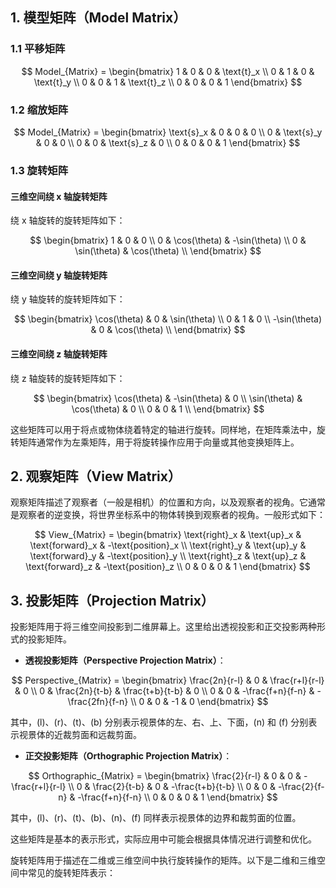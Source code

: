 
## 1. 模型矩阵（Model Matrix）

### 1.1 平移矩阵
$$
   Model_{Matrix} = 
   \begin{bmatrix} 
   1 & 0 & 0 & \text{t}_x \\
   0 & 1 & 0 & \text{t}_y \\
   0 & 0 & 1 & \text{t}_z \\
   0 & 0 & 0 & 1
   \end{bmatrix}
$$
### 1.2 缩放矩阵
$$
   Model_{Matrix} = 
   \begin{bmatrix} 
   \text{s}_x & 0 & 0 & 0 \\
   0 & \text{s}_y & 0 & 0 \\
   0 & 0 & \text{s}_z & 0 \\
   0 & 0 & 0 & 1
   \end{bmatrix}
$$
### 1.3 旋转矩阵


#### 三维空间绕 x 轴旋转矩阵
绕 x 轴旋转的旋转矩阵如下：

$$
\begin{bmatrix}
1 & 0 & 0 \\
0 & \cos(\theta) & -\sin(\theta) \\
0 & \sin(\theta) & \cos(\theta) \\
\end{bmatrix}
$$

#### 三维空间绕 y 轴旋转矩阵
绕 y 轴旋转的旋转矩阵如下：

$$
\begin{bmatrix}
\cos(\theta) & 0 & \sin(\theta) \\
0 & 1 & 0 \\
-\sin(\theta) & 0 & \cos(\theta) \\
\end{bmatrix}
$$

#### 三维空间绕 z 轴旋转矩阵
绕 z 轴旋转的旋转矩阵如下：

$$
\begin{bmatrix}
\cos(\theta) & -\sin(\theta) & 0 \\
\sin(\theta) & \cos(\theta) & 0 \\
0 & 0 & 1 \\
\end{bmatrix}
$$

这些矩阵可以用于将点或物体绕着特定的轴进行旋转。同样地，在矩阵乘法中，旋转矩阵通常作为左乘矩阵，用于将旋转操作应用于向量或其他变换矩阵上。


## 2. 观察矩阵（View Matrix）
   观察矩阵描述了观察者（一般是相机）的位置和方向，以及观察者的视角。它通常是观察者的逆变换，将世界坐标系中的物体转换到观察者的视角。一般形式如下：
   
$$
   View_{Matrix} = 
   \begin{bmatrix} 
   \text{right}_x & \text{up}_x & \text{forward}_x & -\text{position}_x \\
   \text{right}_y & \text{up}_y & \text{forward}_y & -\text{position}_y \\
   \text{right}_z & \text{up}_z & \text{forward}_z & -\text{position}_z \\
   0 & 0 & 0 & 1
   \end{bmatrix}
$$

## 3. 投影矩阵（Projection Matrix）
   投影矩阵用于将三维空间投影到二维屏幕上。这里给出透视投影和正交投影两种形式的投影矩阵。

   - **透视投影矩阵（Perspective Projection Matrix）**：
   
$$
   Perspective_{Matrix} = 
   \begin{bmatrix} 
   \frac{2n}{r-l} & 0 & \frac{r+l}{r-l} & 0 \\
   0 & \frac{2n}{t-b} & \frac{t+b}{t-b} & 0 \\
   0 & 0 & -\frac{f+n}{f-n} & -\frac{2fn}{f-n} \\
   0 & 0 & -1 & 0
   \end{bmatrix}
$$

   其中，\(l\)、\(r\)、\(t\)、\(b\) 分别表示视景体的左、右、上、下面，\(n\) 和 \(f\) 分别表示视景体的近裁剪面和远裁剪面。

   - **正交投影矩阵（Orthographic Projection Matrix）**：
   
$$
   Orthographic_{Matrix} = 
   \begin{bmatrix} 
   \frac{2}{r-l} & 0 & 0 & -\frac{r+l}{r-l} \\
   0 & \frac{2}{t-b} & 0 & -\frac{t+b}{t-b} \\
   0 & 0 & -\frac{2}{f-n} & -\frac{f+n}{f-n} \\
   0 & 0 & 0 & 1
   \end{bmatrix}
$$

   其中，\(l\)、\(r\)、\(t\)、\(b\)、\(n\)、\(f\) 同样表示视景体的边界和裁剪面的位置。

这些矩阵是基本的表示形式，实际应用中可能会根据具体情况进行调整和优化。





旋转矩阵用于描述在二维或三维空间中执行旋转操作的矩阵。以下是二维和三维空间中常见的旋转矩阵表示：

